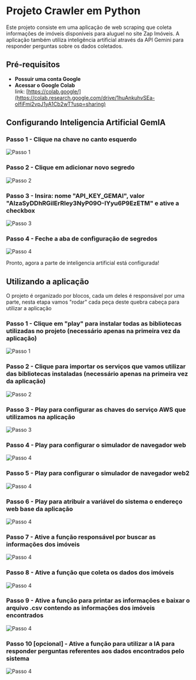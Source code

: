 # Projeto Crawler em Python

Este projeto consiste em uma aplicação de web scraping que coleta informações de imóveis disponíveis para aluguel no site Zap Imóveis. A aplicação também utiliza inteligência artificial através da API Gemini para responder perguntas sobre os dados coletados.

## Pré-requisitos

- **Possuir uma conta Google**
- **Acessar o Google Colab**  
  link: [https://colab.google/](https://colab.research.google.com/drive/1huAnkuhvSEa-oIfiFmi2vpJ1yA1Cb2wT?usp=sharing)

## Configurando Inteligencia Artificial GemIA

### Passo 1 - Clique na chave no canto esquerdo   
![Passo 1](/src/img/1.png)

### Passo 2 - Clique em adicionar novo segredo  
![Passo 2](/src/img/11.png)  

### Passo 3 - Insira: nome "API_KEY_GEMAI", valor "AIzaSyDDhRGiIErRIey3NyP09O-IYyu6P9EzETM" e ative a checkbox  
![Passo 3](/src/img/111.png)  

### Passo 4 - Feche a aba de configuração de segredos  
![Passo 4](/src/img/1111.png)  

Pronto, agora a parte de inteligencia artificial está configurada!

## Utilizando a aplicação
O projeto é organizado por blocos, cada um deles é responsável por uma parte, nesta etapa vamos "rodar" cada peça deste quebra cabeça para utilizar a aplicação

### Passo 1 - Clique em "play" para instalar todas as bibliotecas utilizadas no projeto (necessário apenas na primeira vez da aplicação)  
![Passo 1](/src/img/2.png)

### Passo 2 - Clique para importar os serviços que vamos utilizar das bibliotecas instaladas (necessário apenas na primeira vez da aplicação)  
![Passo 2](/src/img/22.png)  

### Passo 3 - Play para configurar as chaves do serviço AWS que utilizamos na aplicação  
![Passo 3](/src/img/222.png)  

### Passo 4 - Play para configurar o simulador de navegador web  
![Passo 4](/src/img/2222.png)  

### Passo 5 - Play para configurar o simulador de navegador web2  
![Passo 4](/src/img/22222.png)  

### Passo 6 - Play para atribuir a variável do sistema o endereço web base da aplicação  
![Passo 4](/src/img/222222.png)  

### Passo 7 - Ative a função responsável por buscar as informações dos imóveis  
![Passo 4](/src/img/2222222.png)  

### Passo 8 - Ative a função que coleta os dados dos imóveis  
![Passo 4](/src/img/22222222.png)  

### Passo 9 - Ative a função para printar as informações e baixar o arquivo .csv contendo as informações dos imóveis encontrados  
![Passo 4](/src/img/222222222.png)  

### Passo 10 [opcional] - Ative a função para utilizar a IA para responder perguntas referentes aos dados encontrados pelo sistema  
![Passo 4](/src/img/2222222222.png)  

